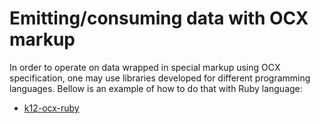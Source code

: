 # Emitting/consuming data with OCX markup

In order to operate on data wrapped in special markup using OCX specification, one may use libraries developed for different programming languages.
Bellow is an example of how to do that with Ruby language:

- [k12-ocx-ruby](https://github.com/K12OCX/k12-ocx-ruby)
